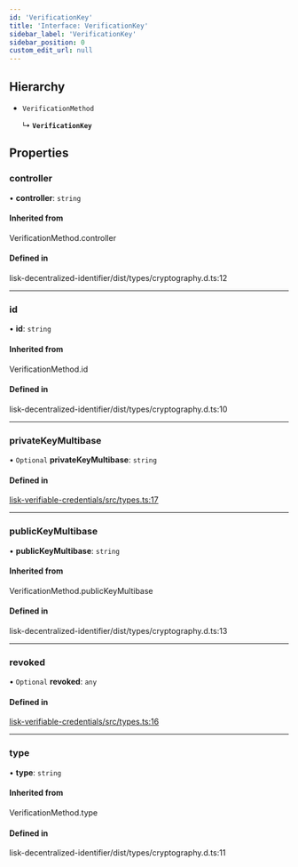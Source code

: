 ```yaml
---
id: 'VerificationKey'
title: 'Interface: VerificationKey'
sidebar_label: 'VerificationKey'
sidebar_position: 0
custom_edit_url: null
---
```


## Hierarchy

- `VerificationMethod`

  ↳ **`VerificationKey`**

## Properties

### controller

• **controller**: `string`

#### Inherited from

VerificationMethod.controller

#### Defined in

lisk-decentralized-identifier/dist/types/cryptography.d.ts:12

---

### id

• **id**: `string`

#### Inherited from

VerificationMethod.id

#### Defined in

lisk-decentralized-identifier/dist/types/cryptography.d.ts:10

---

### privateKeyMultibase

• `Optional` **privateKeyMultibase**: `string`

#### Defined in

[lisk-verifiable-credentials/src/types.ts:17](https://github.com/aldhosutra/lisk-did/blob/dd73109/packages/lisk-verifiable-credentials/src/types.ts#L17)

---

### publicKeyMultibase

• **publicKeyMultibase**: `string`

#### Inherited from

VerificationMethod.publicKeyMultibase

#### Defined in

lisk-decentralized-identifier/dist/types/cryptography.d.ts:13

---

### revoked

• `Optional` **revoked**: `any`

#### Defined in

[lisk-verifiable-credentials/src/types.ts:16](https://github.com/aldhosutra/lisk-did/blob/dd73109/packages/lisk-verifiable-credentials/src/types.ts#L16)

---

### type

• **type**: `string`

#### Inherited from

VerificationMethod.type

#### Defined in

lisk-decentralized-identifier/dist/types/cryptography.d.ts:11
